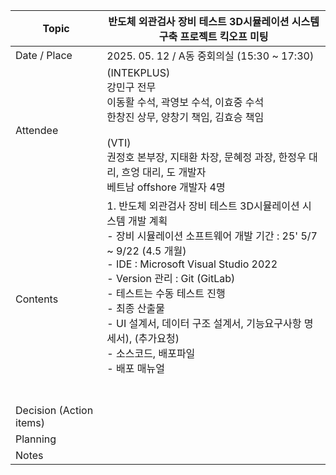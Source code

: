 
| Topic                   | 반도체 외관검사 장비 테스트 3D시뮬레이션 시스템 구축 프로젝트 킥오프 미팅                                                                                                                                                                                                                                                       |
| ----------------------- | ------------------------------------------------------------------------------------------------------------------------------------------------------------------------------------------------------------------------------------------------------------------------------------------------ |
| Date / Place            | 2025. 05. 12 / A동 중회의실 (15:30 ~ 17:30)                                                                                                                                                                                                                                                           |
| Attendee                | (INTEKPLUS)<br>강민구 전무<br>이동활 수석, 곽영보 수석, 이효중 수석<br>한창진 상무, 양창기 책임, 김효승 책임<br><br>(VTI)<br>권정호 본부장, 지태환 차장, 문혜정 과장, 한정우 대리, 흐엉 대리, 도 개발자<br>베트남 offshore 개발자 4명                                                                                                                                   |
| Contents                | 1. 반도체 외관검사 장비 테스트 3D시뮬레이션 시스템 개발 계획<br>- 장비 시뮬레이션 소프트웨어 개발 기간 : 25' 5/7 ~ 9/22 (4.5 개월)<br>- IDE : Microsoft Visual Studio 2022<br>- Version 관리 : Git (GitLab)<br>- 테스트는 수동 테스트 진행<br>- 최종 산출물<br>   - UI 설계서, 데이터 구조 설계서, 기능요구사항 명세서), (추가요청)<br>   - 소스코드, 배포파일<br>   - 배포 매뉴얼<br>   <br><br> |
| Decision (Action items) |                                                                                                                                                                                                                                                                                                  |
| Planning                |                                                                                                                                                                                                                                                                                                  |
| Notes                   |                                                                                                                                                                                                                                                                                                  |


